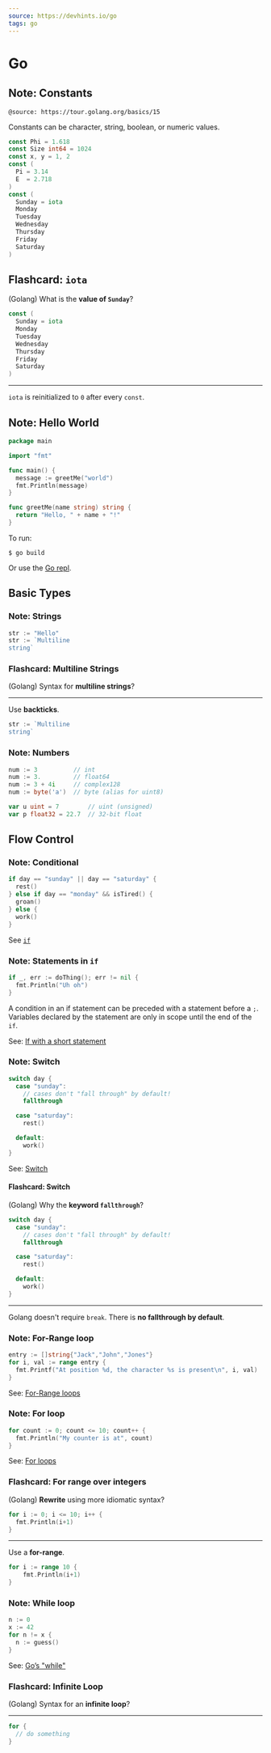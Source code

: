 ```yaml
---
source: https://devhints.io/go
tags: go
---
```


# Go

## Note: Constants

`@source: https://tour.golang.org/basics/15`

Constants can be character, string, boolean, or numeric values.

```go
const Phi = 1.618
const Size int64 = 1024
const x, y = 1, 2
const (
  Pi = 3.14
  E  = 2.718
)
const (
  Sunday = iota
  Monday
  Tuesday
  Wednesday
  Thursday
  Friday
  Saturday
)
```


## Flashcard: `iota`

(Golang) What is the **value of `Sunday`**?

```go
const (
  Sunday = iota
  Monday
  Tuesday
  Wednesday
  Thursday
  Friday
  Saturday
)
```

---

`iota` is reinitialized to `0` after every `const`.


## Note: Hello World

```go
package main

import "fmt"

func main() {
  message := greetMe("world")
  fmt.Println(message)
}

func greetMe(name string) string {
  return "Hello, " + name + "!"
}
```

To run:

```
$ go build
```

Or use the [Go repl](https://repl.it/languages/go).


## Basic Types


### Note: Strings

```go
str := "Hello"
str := `Multiline
string`
```


### Flashcard: Multiline Strings

(Golang) Syntax for **multiline strings**?

---

Use **backticks**.

```go
str := `Multiline
string`
```

### Note: Numbers

```go
num := 3          // int
num := 3.         // float64
num := 3 + 4i     // complex128
num := byte('a')  // byte (alias for uint8)

var u uint = 7        // uint (unsigned)
var p float32 = 22.7  // 32-bit float
```


## Flow Control


### Note: Conditional

```go
if day == "sunday" || day == "saturday" {
  rest()
} else if day == "monday" && isTired() {
  groan()
} else {
  work()
}
```

See [`if`](https://tour.golang.org/flowcontrol/5)


### Note: Statements in `if`

```go
if _, err := doThing(); err != nil {
  fmt.Println("Uh oh")
}
```

A condition in an if statement can be preceded with a statement before a `;`. Variables declared by the statement are only in scope until the end of the `if`.

See: [If with a short statement](https://tour.golang.org/flowcontrol/6)


### Note: Switch

```go
switch day {
  case "sunday":
    // cases don't "fall through" by default!
    fallthrough

  case "saturday":
    rest()

  default:
    work()
}
```

See: [Switch](https://github.com/golang/go/wiki/Switch)


#### Flashcard: Switch

(Golang) Why the **keyword `fallthrough`**?

```go
switch day {
  case "sunday":
    // cases don't "fall through" by default!
    fallthrough

  case "saturday":
    rest()

  default:
    work()
}
```

---

Golang doesn't require `break`. There is **no fallthrough by default**.


### Note: For-Range loop

```go
entry := []string{"Jack","John","Jones"}
for i, val := range entry {
  fmt.Printf("At position %d, the character %s is present\n", i, val)
}
```

See: [For-Range loops](https://gobyexample.com/range)


### Note: For loop

```go
for count := 0; count <= 10; count++ {
  fmt.Println("My counter is at", count)
}
```

See: [For loops](https://tour.golang.org/flowcontrol/1)


### Flashcard: For range over integers

(Golang) **Rewrite** using more idiomatic syntax?

```go
for i := 0; i <= 10; i++ {
  fmt.Println(i+1)
}
```

---

Use a **for-range**.

```go
for i := range 10 {
    fmt.Println(i+1)
}
```

### Note: While loop

```go
n := 0
x := 42
for n != x {
  n := guess()
}
```

See: [Go’s "while"](https://tour.golang.org/flowcontrol/3)


### Flashcard: Infinite Loop

(Golang) Syntax for an **infinite loop**?

---

```go
for {
  // do something
}
```
